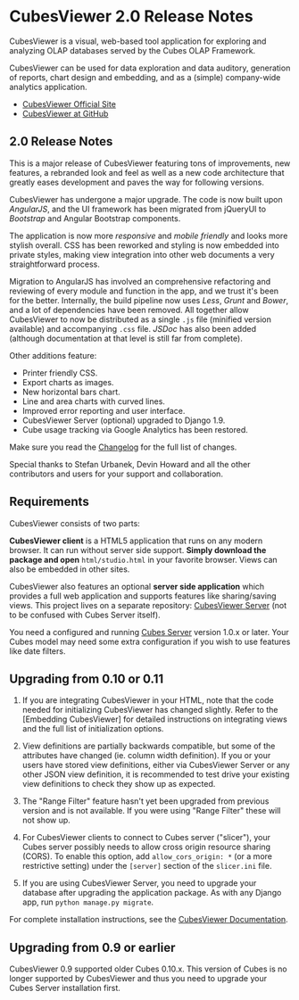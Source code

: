 
CubesViewer 2.0 Release Notes
=============================

CubesViewer is a visual, web-based tool application for exploring and analyzing
OLAP databases served by the Cubes OLAP Framework.

CubesViewer can be used for data exploration and data auditory,
generation of reports, chart design and embedding,
and as a (simple) company-wide analytics application.

* [CubesViewer Official Site](http://www.cubesviewer.com)
* [CubesViewer at GitHub](https://github.com/jjmontesl/cubesviewer)


2.0 Release Notes
-----------------

This is a major release of CubesViewer featuring tons of improvements, new
features, a rebranded look and feel as well as a new code architecture
that greatly eases development and paves the way for following versions.

CubesViewer has undergone a major upgrade. The code is now built upon
*AngularJS*, and the UI framework has been migrated from jQueryUI to
*Bootstrap* and Angular Bootstrap components.

The application is now more *responsive* and *mobile friendly*
and looks more stylish overall. CSS has been reworked and styling is now
embedded into private styles, making view integration into other web
documents a very straightforward process.

Migration to AngularJS has involved an comprehensive
refactoring and reviewing of every module and function in the app, and we
trust it's been for the better. Internally, the build pipeline now uses
*Less*, *Grunt* and *Bower*, and a lot of dependencies have been removed. All
together allow CubesViewer to now be distributed as a single `.js` file
(minified version available) and accompanying `.css` file. *JSDoc* has also
been added (although documentation at that level is still far from complete).

Other additions feature:

* Printer friendly CSS.
* Export charts as images.
* New horizontal bars chart.
* Line and area charts with curved lines.
* Improved error reporting and user interface.
* CubesViewer Server (optional) upgraded to Django 1.9.
* Cube usage tracking via Google Analytics has been restored.

Make sure you read the [Changelog]() for the full list of changes.

Special thanks to Stefan Urbanek, Devin Howard and all the other
contributors and users for your support and collaboration.

Requirements
------------

CubesViewer consists of two parts:

**CubesViewer client** is a HTML5 application that runs on any modern browser.
It can run without server side support. **Simply download the package and open**
`html/studio.html` in your favorite browser. Views can also be embedded in other sites.

CubesViewer also features an optional **server side application**
which provides a full web application and supports features like sharing/saving views.
This project lives on a separate repository: [CubesViewer Server](https://github.com/jjmontesl/cubesviewer-server)
(not to be confused with Cubes Server itself).

You need a configured and running [Cubes Server](http://databrewery.org/cubes.html)
version 1.0.x or later. Your Cubes model may need some extra configuration if you wish
to use features like date filters.


Upgrading from 0.10 or 0.11
---------------------------

1. If you are integrating CubesViewer in your HTML, note that the code needed for
   initializing CubesViewer has changed slightly. Refer to the
   [Embedding CubesViewer] for detailed instructions on integrating views and
   the full list of initialization options.

2. View definitions are partially backwards compatible, but some of the attributes
   have changed (ie. column width definition). If you or your users have stored view
   definitions, either via CubesViewer Server or any other JSON view definition,
   it is recommended to test drive your existing view definitions to check they
   show up as expected.

3. The "Range Filter" feature hasn't yet been upgraded from previous version and
   is not available. If you were using "Range Filter" these will not show up.

4. For CubesViewer clients to connect to Cubes server ("slicer"), your Cubes server
   possibly needs to allow cross origin resource sharing (CORS). To enable this option,
   add `allow_cors_origin: *` (or a more restrictive setting)
   under the `[server]` section of the `slicer.ini` file.

5. If you are using CubesViewer Server, you need to upgrade your database after
   upgrading the application package. As with any Django app,
   run `python manage.py migrate`.


For complete installation instructions, see the [CubesViewer Documentation]().


Upgrading from 0.9 or earlier
-----------------------------

CubesViewer 0.9 supported older Cubes 0.10.x. This version of Cubes is no longer supported
by CubesViewer and thus you need to upgrade your Cubes Server installation first.


